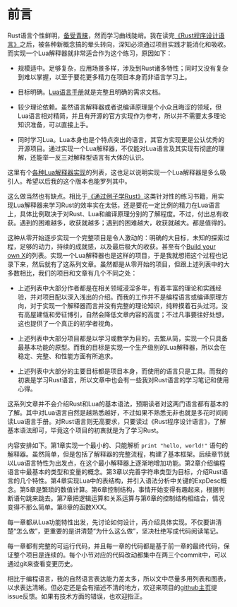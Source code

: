# 前言

Rust语言个性鲜明，[备受青睐](https://survey.stackoverflow.co/2022/?utm_source=so-owned&utm_medium=announcement-banner&utm_campaign=dev-survey-2022&utm_content=results#section-most-loved-dreaded-and-wanted-programming-scripting-and-markup-languages)，然而学习曲线陡峭。我在读完[《Rust程序设计语言》](https://kaisery.github.io/trpl-zh-cn/)之后，被各种新概念搞的晕头转向，深知必须通过项目实践才能消化和吸收。而实现一个Lua解释器就非常适合作为这个练习，原因如下：

- 规模适中。足够复杂，应用场景多样，涉及到Rust诸多特性；同时又没有复杂到难以掌握，以至于要花更多精力在项目本身而非语言学习上。

- 目标明确。[Lua语言手册](https://www.lua.org/manual/5.4/)就是完整且明确的需求文档。

- 较少理论依赖。虽然语言解释器或者说编译原理是个小众且晦涩的领域，但Lua语言相对精简，并且有开源的官方实现作为参考，所以并不需要太多理论知识准备，可以直接上手。

- 同时学习Lua。Lua本身也是个特点突出的语言，其官方实现更是公认优秀的开源项目。通过实现一个Lua解释器，不仅能对Lua语言及其实现有彻底的理解，还能举一反三对解释型语言有大体的认识。

这里有个[各种Lua解释器实现](http://lua-users.org/wiki/LuaImplementations)的列表，这也足以说明实现一个Lua解释器是多么吸引人。希望以后我的这个版本也能罗列其中。

这么做当然也有缺点。相比于[《通过例子学Rust》](https://rustwiki.org/zh-CN/rust-by-example/)这类针对性的练习书籍，用实现Lua解释器来学习Rust的效率实在太低，还是要花一定比例的精力在Lua语言上，具体比例取决于对Rust、Lua和编译原理分别的了解程度。不过，付出总有收获。遇到的困难越多，收获就越多；遇到的困难越大，收获就越大。都是值得的。

这种从零开始逐步实现一个完整项目是令人激动的：明确的大目标，未知的探索过程，足够的动力，持续的成就感，以及最后极大的收获。甚至有个[Build your own X](https://build-your-own-x.vercel.app/)的列表。实现一个Lua解释器也是这样的项目，于是我就想把这个过程也记录下来，然后就有了这系列文章。虽然都是从零开始的项目，但跟上述列表中的大多数相比，我们的项目和文章有几个不同之处：

- 上述列表中大部分作者都是在相关领域浸淫多年，有着丰富的理论和实践经验，并对项目配以深入浅出的介绍。而我的工作并不是编程语言或编译原理方向，对于实现一个解释器而言并没有完整的理论知识，纯粹摸着石头过河。没有高屋建瓴和旁征博引，自然会降低文章内容的高度；不过凡事要往好处想，这也提供了一个真正的初学者视角。

- 上述列表中大部分项目都是以学习或教学为目的，去繁从简，实现一个只具备最基本功能的原型。而我的目标是实现一个生产级别的Lua解释器，所以会在稳定、完整、和性能方面有所追求。

- 上述列表中大部分的主要目标都是项目本身，而使用的语言只是工具。而我的初衷是学习Rust语言，所以文章中也会有一些我对Rust语言的学习笔记和使用心得。

这系列文章并不会介绍Rust和Lua的基本语法，预期读者对这两门语言都有基本的了解。其中对Lua语言自然是越熟悉越好，不过如果不熟悉无非也就是多花时间阅读Lua语言手册。对Rust语言则无高要求，只要读过《Rust程序设计语言》，了解基本语法即可，毕竟这个项目的初衷就是为了学习Rust。

内容安排如下。第1章实现一个最小的、只能解析 `print "hello, world!"` 语句的解释器。虽然简单，但是包括了解释器的完整流程，构建了基本框架。后续章节就以Lua语言特性为出发点，在这个最小解释器上逐渐地增加功能。第2章介绍编程语言中最基本的类型和变量的概念。第3章以完善字符串类型为目标，介绍Rust语言的几个特性。第4章实现Lua中的表结构，并引入语法分析中关键的ExpDesc概念。第5章是繁琐的数值计算。第6章控制结构，事情开始变得有趣起来，根据判断语句跳来跳去。第7章把逻辑运算和关系运算与第6章的控制结构相结合，情况变得不那么简单。第8章的函数XXX。

每一章都从Lua功能特性出发，先讨论如何设计，再介绍具体实现。不仅要讲清楚“怎么做”，更重要的是讲清楚“为什么这么做”，坚决杜绝写成代码阅读笔记。

每一章都有完整的可运行代码，并且每一章的代码都是基于前一章的最终代码，保证整个项目是连续的。每个小节对应的代码改动都集中在两三个commit中，可以通过git来查看变更历史。

相比于编程语言，我的自然语言表达能力差太多，所以文中尽量多用列表和图表，以求表达清晰。但必定还是会有描述不清的地方，欢迎来项目的[github主页](https://github.com/WuBingzheng/build-lua-in-rust)提issue反馈。如果有技术方面的错误，也欢迎指正。